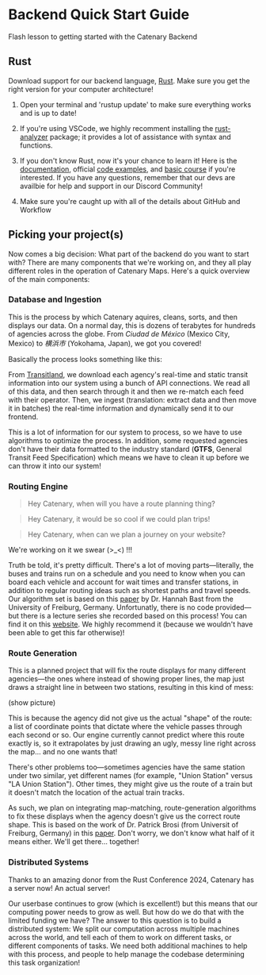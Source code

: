 # Backend Quick Start Guide
Flash lesson to getting started with the Catenary Backend

## Rust 
Download support for our backend language, [Rust](https://www.rust-lang.org/tools/install). Make sure you get the right version for your computer architecture!

1. Open your terminal and 'rustup update' to make sure everything works and is up to date!

2. If you're using VSCode, we highly recomment installing the [rust-analyzer](https://marketplace.visualstudio.com/items?itemName=rust-lang.rust-analyzer) package; it provides a lot of assistance with syntax and functions.

3. If you don't know Rust, now it's your chance to learn it! Here is the [documentation](https://doc.rust-lang.org/book/), official [code examples](https://doc.rust-lang.org/rust-by-example/), and [basic course](https://github.com/rust-lang/rustlings/) if you're interested. If you have any questions, remember that our devs are availbie for help and support in our Discord Community!

4. Make sure you're caught up with all of the details about GitHub and Workflow

## Picking your project(s)

Now comes a big decision: What part of the backend do you want to start with? There are many components that we're working on, and they all play different roles in the operation of Catenary Maps. Here's a quick overview of the main components: 

### Database and Ingestion

This is the process by which Catenary aquires, cleans, sorts, and then displays our data. On a normal day, this is dozens of terabytes for hundreds of agencies across the globe. From *Ciudad de México* (Mexico City, Mexico) to *横浜市* (Yokohama, Japan), we got you covered!

Basically the process looks something like this:

From [Transitland](https://www.transit.land/), we download each agency's real-time and static transit information into our system using a bunch of API connections. We read all of this data, and then search through it and then we re-match each feed with their operator. Then, we ingest (translation: extract data and then move it in batches) the real-time information and dynamically send it to our frontend.

This is a lot of information for our system to process, so we have to use algorithms to optimize the process. In addition, some requested agencies don't have their data formatted to the industry standard (**GTFS**, General Transit Feed Specification) which means we have to clean it up before we can throw it into our system!


### Routing Engine

> Hey Catenary, when will you have a route planning thing?

> Hey Catenary, it would be so cool if we could plan trips!

> Hey Catenary, when can we plan a journey on your website?

We're working on it we swear (>_<) !!!

Truth be told, it's pretty difficult. There's a lot of moving parts—literally, the buses and trains run on a schedule and you need to know when you can board each vehicle and account for wait times and transfer stations, in addition to regular routing ideas such as shortest paths and travel speeds. Our algorithm set is based on this [paper](https://ad.informatik.uni-freiburg.de/files/transferpatterns.pdf) by Dr. Hannah Bast from the University of Freiburg, Germany. Unfortunatly, there is no code provided—but there is a lecture series she recorded based on this process! You can find it on this [website](https://ad-wiki.informatik.uni-freiburg.de/teaching/EfficientRoutePlanningSS2012). We highly recommend it (because we wouldn't have been able to get this far otherwise)!


### Route Generation
This is a planned project that will fix the route displays for many different agencies—the ones where instead of showing proper lines, the map just draws a straight line in between two stations, resulting in this kind of mess:

(show picture)

This is because the agency did not give us the actual "shape" of the route: a list of coordinate points that dictate where the vehicle passes through each second or so. Our engine currently cannot predict where this route exactly is, so it extrapolates by just drawing an ugly, messy line right across the map... and no one wants that! 

There's other problems too—sometimes agencies have the same station under two similar, yet different names (for example, "Union Station" versus "LA Union Station"). Other times, they might give us the route of a train but it doesn't match the location of the actual train tracks.

As such, we plan on integrating map-matching, route-generation algorithms to fix these displays when the agency doesn't give us the correct route shape. This is based on the work of Dr. Patrick Brosi (from Universit of Freiburg, Germany) in this [paper](https://drive.google.com/file/d/1DZFIB4Inwl_sK8B1oPQyl6cP7X2GP2Qs/view). Don't worry, we don't know what half of it means either. We'll get there... together!


### Distributed Systems
Thanks to an amazing donor from the Rust Conference 2024, Catenary has a server now! An actual server!

Our userbase continues to grow (which is excellent!) but this means that our computing power needs to grow as well. But how do we do that with the limited funding we have? The answer to this question is to build a distributed system: We split our computation across multiple machines across the world, and tell each of them to work on different tasks, or different components of tasks. We need both additional machines to help with this process, and people to help manage the codebase determining this task organization!

